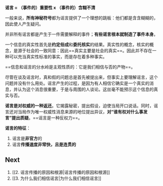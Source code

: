 
**谣言 = （事件的）重要性 x （事件的）含糊不清**

一般来说，**所有神秘符号**都为谣言提供了一个理想的跳板：他们都是含含糊糊的，因此使人产生疑问。

并非所有谣言都是产生于一件需要解释的事件；**有些谣言根本就制造了事件本身**。

一个信息的真实性首先是**约定俗成**和**委托核实**的结果。真实性的概念，核实的概念，是源于社会的一致同意：因此==真实主要是社会的真实==。因此并不存在一种可以充当真实性标准的事实，而是存在着多种事实。

==信息和谣言的分水岭是主观性质的：它是我们相信与否的产物==。

尽管在谈及谣言时，真和假的问题总是首先被提出来，但事实上要理解谣言，这个问题并没有什么用处。谣言产生的过程，是因为有人相信它确实是一个真实的消息，并认为这个消息很重要，于是与周围的人谈论。这丝毫不能预示这个信息的真实与否。

**谣言是对权威的一种返还**。它揭露秘密，提出假设，迫使当局开口说话。同时，谣言还对当局作为唯一权威性消息来源的地位提出异议，**对“谁有权对什么事发言”提出质疑**。==谣言是一种反权力==。

**谣言的特征**：

1. 谣言是**非官方**的
2. 谣言**传播速度非常快，且是连贯的**

## Next

1. [[2. 谣言传播的原因和根源|谣言传播的原因和根源]]
2. [[3. 为什么我们相信谣言|为什么我们相信谣言]]
